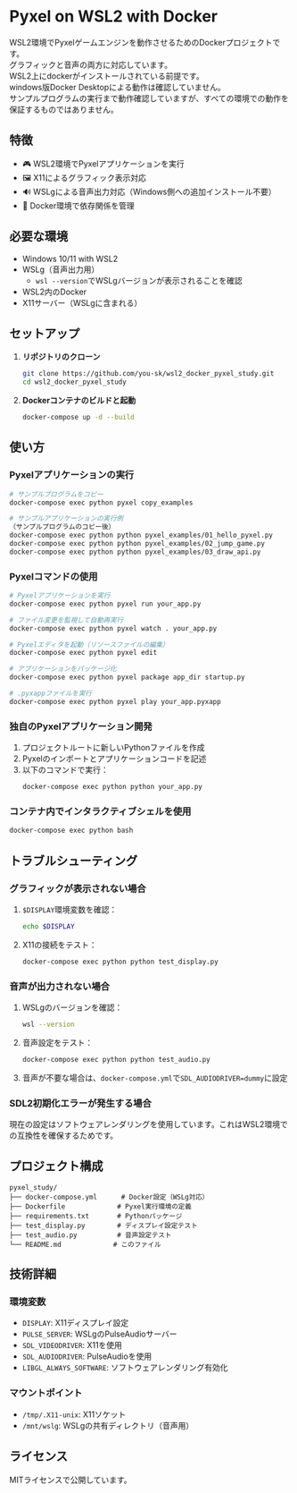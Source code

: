 # Pyxel on WSL2 with Docker

WSL2環境でPyxelゲームエンジンを動作させるためのDockerプロジェクトです。  
グラフィックと音声の両方に対応しています。  
WSL2上にdockerがインストールされている前提です。  
windows版Docker Desktopによる動作は確認していません。  
サンプルプログラムの実行まで動作確認していますが、すべての環境での動作を保証するものではありません。

## 特徴

- 🎮 WSL2環境でPyxelアプリケーションを実行
- 🖼️ X11によるグラフィック表示対応
- 🔊 WSLgによる音声出力対応（Windows側への追加インストール不要）
- 🐳 Docker環境で依存関係を管理

## 必要な環境

- Windows 10/11 with WSL2
- WSLg（音声出力用）
  - `wsl --version`でWSLgバージョンが表示されることを確認
- WSL2内のDocker
- X11サーバー（WSLgに含まれる）

## セットアップ

1. **リポジトリのクローン**
   ```bash
   git clone https://github.com/you-sk/wsl2_docker_pyxel_study.git
   cd wsl2_docker_pyxel_study
   ```

2. **Dockerコンテナのビルドと起動**
   ```bash
   docker-compose up -d --build
   ```

## 使い方

### Pyxelアプリケーションの実行

```bash
# サンプルプログラムをコピー
docker-compose exec python pyxel copy_examples

# サンプルアプリケーションの実行例
（サンプルプログラムのコピー後）
docker-compose exec python python pyxel_examples/01_hello_pyxel.py
docker-compose exec python python pyxel_examples/02_jump_game.py
docker-compose exec python python pyxel_examples/03_draw_api.py
```

### Pyxelコマンドの使用

```bash
# Pyxelアプリケーションを実行
docker-compose exec python pyxel run your_app.py

# ファイル変更を監視して自動再実行
docker-compose exec python pyxel watch . your_app.py

# Pyxelエディタを起動（リソースファイルの編集）
docker-compose exec python pyxel edit

# アプリケーションをパッケージ化
docker-compose exec python pyxel package app_dir startup.py

# .pyxappファイルを実行
docker-compose exec python pyxel play your_app.pyxapp
```

### 独自のPyxelアプリケーション開発

1. プロジェクトルートに新しいPythonファイルを作成
2. Pyxelのインポートとアプリケーションコードを記述
3. 以下のコマンドで実行：
   ```bash
   docker-compose exec python python your_app.py
   ```

### コンテナ内でインタラクティブシェルを使用

```bash
docker-compose exec python bash
```

## トラブルシューティング

### グラフィックが表示されない場合

1. `$DISPLAY`環境変数を確認：
   ```bash
   echo $DISPLAY
   ```

2. X11の接続をテスト：
   ```bash
   docker-compose exec python python test_display.py
   ```

### 音声が出力されない場合

1. WSLgのバージョンを確認：
   ```bash
   wsl --version
   ```

2. 音声設定をテスト：
   ```bash
   docker-compose exec python python test_audio.py
   ```

3. 音声が不要な場合は、`docker-compose.yml`で`SDL_AUDIODRIVER=dummy`に設定

### SDL2初期化エラーが発生する場合

現在の設定はソフトウェアレンダリングを使用しています。これはWSL2環境での互換性を確保するためです。

## プロジェクト構成

```
pyxel_study/
├── docker-compose.yml      # Docker設定（WSLg対応）
├── Dockerfile             # Pyxel実行環境の定義
├── requirements.txt       # Pythonパッケージ
├── test_display.py        # ディスプレイ設定テスト
├── test_audio.py          # 音声設定テスト
└── README.md             # このファイル
```

## 技術詳細

### 環境変数

- `DISPLAY`: X11ディスプレイ設定
- `PULSE_SERVER`: WSLgのPulseAudioサーバー
- `SDL_VIDEODRIVER`: X11を使用
- `SDL_AUDIODRIVER`: PulseAudioを使用
- `LIBGL_ALWAYS_SOFTWARE`: ソフトウェアレンダリング有効化

### マウントポイント

- `/tmp/.X11-unix`: X11ソケット
- `/mnt/wslg`: WSLgの共有ディレクトリ（音声用）

## ライセンス

MITライセンスで公開しています。
